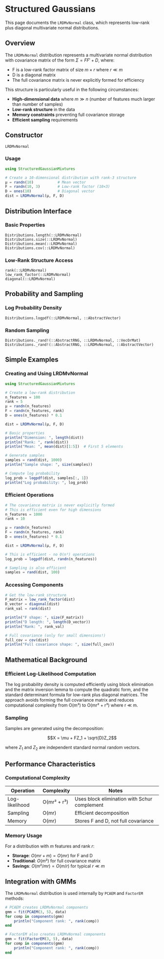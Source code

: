# Structured Gaussians

This page documents the `LRDMvNormal` class, which represents low-rank plus diagonal multivariate normal distributions.

## Overview

The `LRDMvNormal` distribution represents a multivariate normal distribution with covariance matrix of the form $\Sigma = FF' + D$, where:

- F is a low-rank factor matrix of size $m \times r$ where $r \ll m$
- D is a diagonal matrix
- The full covariance matrix is never explicitly formed for efficiency

This structure is particularly useful in the following circumstances:

- **High-dimensional data** where $m \gg n$ (number of features much larger than number of samples)
- **Low-rank structure** in the data
- **Memory constraints** preventing full covariance storage
- **Efficient sampling** requirements

## Constructor

```@docs
LRDMvNormal
```

### Usage

```julia
using StructuredGaussianMixtures

# Create a 10-dimensional distribution with rank-3 structure
μ = randn(10)           # Mean vector
F = randn(10, 3)        # Low-rank factor (10×3)
D = ones(10)            # Diagonal vector
dist = LRDMvNormal(μ, F, D)
```

## Distribution Interface

### Basic Properties

```@docs
Distributions.length(::LRDMvNormal)
Distributions.size(::LRDMvNormal)
Distributions.mean(::LRDMvNormal)
Distributions.cov(::LRDMvNormal)
```

### Low-Rank Structure Access

```@docs
rank(::LRDMvNormal)
low_rank_factor(::LRDMvNormal)
diagonal(::LRDMvNormal)
```

## Probability and Sampling

### Log Probability Density

```@docs
Distributions.logpdf(::LRDMvNormal, ::AbstractVector)
```

### Random Sampling

```@docs
Distributions._rand!(::AbstractRNG, ::LRDMvNormal, ::VecOrMat)
Distributions._rand!(::AbstractRNG, ::LRDMvNormal, ::AbstractVector)
```

## Simple Examples

### Creating and Using LRDMvNormal

```julia
using StructuredGaussianMixtures

# Create a low-rank distribution
n_features = 100
rank = 5
μ = randn(n_features)
F = randn(n_features, rank)
D = ones(n_features) * 0.1

dist = LRDMvNormal(μ, F, D)

# Basic properties
println("Dimension: ", length(dist))
println("Rank: ", rank(dist))
println("Mean: ", mean(dist)[1:5])  # First 5 elements

# Generate samples
samples = rand(dist, 1000)
println("Sample shape: ", size(samples))

# Compute log probability
log_prob = logpdf(dist, samples[:, 1])
println("Log probability: ", log_prob)
```

### Efficient Operations

```julia
# The covariance matrix is never explicitly formed
# This is efficient even for high dimensions
n_features = 1000
rank = 10

μ = randn(n_features)
F = randn(n_features, rank)
D = ones(n_features) * 0.1

dist = LRDMvNormal(μ, F, D)

# This is efficient - no O(n³) operations
log_prob = logpdf(dist, randn(n_features))

# Sampling is also efficient
samples = rand(dist, 100)
```

### Accessing Components

```julia
# Get the low-rank structure
F_matrix = low_rank_factor(dist)
D_vector = diagonal(dist)
rank_val = rank(dist)

println("F shape: ", size(F_matrix))
println("D length: ", length(D_vector))
println("Rank: ", rank_val)

# Full covariance (only for small dimensions!)
full_cov = cov(dist)
println("Full covariance shape: ", size(full_cov))
```

## Mathematical Background

### Efficient Log-Likelihood Computation

The log probability density is computed efficiently using block elimination and the matrix inversion lemma to compute the quadratic form, and the standard determinant formula for low-rank plus diagonal matrices. The approach avoids forming the full covariance matrix and reduces computational complexity from O(m³) to O(mr² + r³) where r ≪ m.

### Sampling

Samples are generated using the decomposition:

$$X = \mu + FZ_1 + \sqrt{D}Z_2$$

where $Z_1$ and $Z_2$ are independent standard normal random vectors.

## Performance Characteristics

### Computational Complexity

| Operation | Complexity | Notes |
|-----------|------------|-------|
| Log-likelihood | O(mr² + r³) | Uses block elimination with Schur complement |
| Sampling | O(mr) | Efficient decomposition |
| Memory | O(mr) | Stores F and D, not full covariance |

### Memory Usage

For a distribution with $m$ features and rank $r$:
- **Storage**: $O(mr + m) = O(mr)$ for F and D
- **Traditional**: $O(m²)$ for full covariance matrix
- **Savings**: $O(m²/mr) = O(m/r)$ for typical $r \ll m$


## Integration with GMMs

The `LRDMvNormal` distribution is used internally by `PCAEM` and `FactorEM` methods:

```julia
# PCAEM creates LRDMvNormal components
gmm = fit(PCAEM(3, 5), data)
for comp in components(gmm)
    println("Component rank: ", rank(comp))
end

# FactorEM also creates LRDMvNormal components
gmm = fit(FactorEM(3, 5), data)
for comp in components(gmm)
    println("Component rank: ", rank(comp))
end
``` 